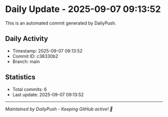 # Daily Update - 2025-09-07 09:13:52

This is an automated commit generated by DailyPush.

## Daily Activity
- Timestamp: 2025-09-07 09:13:52
- Commit ID: c38330b2
- Branch: main

## Statistics
- Total commits: 6
- Last update: 2025-09-07 09:13:52

---
*Maintained by DailyPush - Keeping GitHub active! 🚀*
